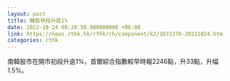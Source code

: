 ```yaml
---
layout: post
title: 韓股早段升逾1%
date: 2022-10-24 08:20:58.000000000 +08:00
link: https://news.rthk.hk/rthk/ch/component/k2/1672370-20221024.htm
categories: rthk
---
```


南韓股市在開市初段升逾1%，首爾綜合指數較早時報2246點，升33點，升幅1.5%。
